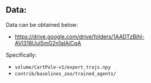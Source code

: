 ## Data:
Data can be obtained below:
* https://drive.google.com/drive/folders/1AADTzBihl-AVl318Uul5mG2n1aIAiCqA

Specifically:
  * `volume/CartPole-v1/expert_trajs.npy`
  * `contrib/baselines_zoo/trained_agents/`
